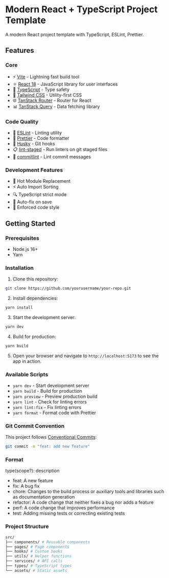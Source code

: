 # Modern React + TypeScript Project Template

A modern React project template with TypeScript, ESLint, Prettier.

## Features

### Core

- ⚡️ [Vite](https://vitejs.dev/) - Lightning fast build tool
- ⚛️ [React 18](https://reactjs.org/) - JavaScript library for user interfaces
- 📘 [TypeScript](https://www.typescriptlang.org/) - Type safety
- 🎨 [Tailwind CSS](https://tailwindcss.com/) - Utility-first CSS
- 🌐 [TanStack Router](https://tanstack.com/router) - Router for React
- 📊 [TanStack Query](https://tanstack.com/query) - Data fetching library

### Code Quality

- 📝 [ESLint](https://eslint.org/) - Linting utility
- 💖 [Prettier](https://prettier.io/) - Code formatter
- 🐶 [Husky](https://typicode.github.io/husky/) - Git hooks
- 📋 [lint-staged](https://github.com/okonet/lint-staged) - Run linters on git staged files
- 📏 [commitlint](https://commitlint.js.org/) - Lint commit messages

### Development Features

- 🔄 Hot Module Replacement
- ⚡️ Auto Import Sorting
- 🔍 TypeScript strict mode
- 🧹 Auto-fix on save
- 💪 Enforced code style

## Getting Started

### Prerequisites

- Node.js 16+
- Yarn

### Installation

1. Clone this repository:

```bash
git clone https://github.com/yourusername/your-repo.git
```

2. Install dependencies:

```bash
yarn install
```

3. Start the development server:

```bash
yarn dev
```

4. Build for production:

```bash
yarn build
```

5. Open your browser and navigate to `http://localhost:5173` to see the app in action.

### Available Scripts

- `yarn dev` - Start development server
- `yarn build` - Build for production
- `yarn preview` - Preview production build
- `yarn lint` - Check for linting errors
- `yarn lint:fix` - Fix linting errors
- `yarn format` - Format code with Prettier

### Git Commit Convention

This project follows [Conventional Commits](https://www.conventionalcommits.org/):

```bash
git commit -m "feat: add new feature"
```

### Format

type(scope?): description

- feat: A new feature
- fix: A bug fix
- chore: Changes to the build process or auxiliary tools and libraries such as documentation generation
- refactor: A code change that neither fixes a bug nor adds a feature
- perf: A code change that improves performance
- test: Adding missing tests or correcting existing tests

### Project Structure

```bash
src/
├── components/ # Reusable components
├── pages/ # Page components
├── hooks/ # Custom hooks
├── utils/ # Helper functions
├── services/ # API calls
├── types/ # TypeScript types
└── assets/ # Static assets
```

